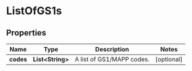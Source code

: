 
# ListOfGS1s

## Properties
Name | Type | Description | Notes
------------ | ------------- | ------------- | -------------
**codes** | **List&lt;String&gt;** | A list of GS1/MAPP codes. |  [optional]



